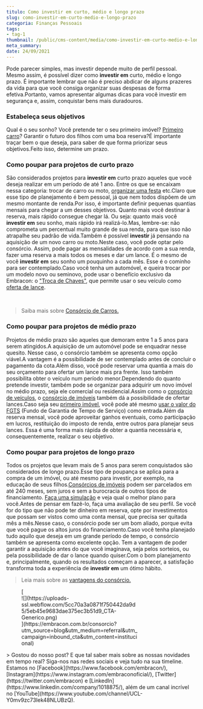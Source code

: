 ```yaml
---
titulo: Como investir em curto, médio e longo prazo
slug: como-investir-em-curto-medio-e-longo-prazo
categoria: Finanças Pessoais
tags:
- tag-1
thumbnail: /public/cms-content/media/como-investir-em-curto-medio-e-longo-prazo.jpg
meta_summary: 
date: 24/09/2021
---
```

Pode parecer simples, mas investir depende muito de perfil pessoal. Mesmo assim, é possível dizer como **investir em** curto, médio e longo prazo. É importante lembrar que não é preciso abdicar de alguns prazeres da vida para que você consiga organizar suas despesas de forma efetiva.Portanto, vamos apresentar algumas dicas para você investir em segurança e, assim, conquistar bens mais duradouros.

### Estabeleça seus objetivos

Qual é o seu sonho? Você pretende ter o seu primeiro imóvel? [Primeiro carro](https://www.embracon.com.br/blog/primeiro-carro-como-acertar-na-escolha)? Garantir o futuro dos filhos com uma boa reserva?É importante traçar bem o que deseja, para saber de que forma priorizar seus objetivos.Feito isso, determine um prazo.

### Como poupar para projetos de curto prazo

São considerados projetos para **investir em** curto prazo aqueles que você deseja realizar em um período de até 1 ano. Entre os que se encaixam nessa categoria: trocar de carro ou moto, [organizar uma festa](https://www.embracon.com.br/blog/entenda-como-funciona-um-consorcio-para-festas) etc.Claro que esse tipo de planejamento é bem pessoal, já que nem todos dispõem de um mesmo montante de renda.Por isso, é importante definir pequenas quantias mensais para chegar a um desses objetivos. Quanto mais você destinar à reserva, mais rápido consegue chegar lá. Ou seja: quanto mais você **investir em** seu sonho, mais rápido irá realizá-lo.Mas, lembre-se: não comprometa um percentual muito grande de sua renda, para que isso não atrapalhe seu padrão de vida.Também é possível **investir** já pensando na aquisição de um novo carro ou moto.Neste caso, você pode optar pelo consórcio. Assim, pode pagar as mensalidades de acordo com a sua renda, fazer uma reserva a mais todos os meses e dar um lance. É o mesmo de você **investir em** seu sonho um pouquinho a cada mês. Esse é o cominho para ser contemplado.Caso você tenha um automóvel, e queira trocar por um modelo novo ou seminovo, pode usar o benefício exclusivo da Embracon: o ["Troca de Chaves"](https://www.embracon.com.br/conhecaoconsorcio/o-que-e-o-lance-troca-de-chaves), que permite usar o seu veículo como [oferta de lance](https://www.embracon.com.br/blog/como-fazer-oferta-de-lance-em-consorcio).

‍

> Saiba mais sobre [Consórcio de Carros.](https://www.embracon.com.br/consorcio-de-carros)

### Como poupar para projetos de médio prazo

Projetos de médio prazo são aqueles que demoram entre 1 a 5 anos para serem atingidos.A aquisição de um automóvel pode se enquadrar nesse quesito. Nesse caso, o consórcio também se apresenta como opção viável.A vantagem é a possibilidade de ser contemplado antes de concluir o pagamento da cota.Além disso, você pode reservar uma quantia a mais do seu orçamento para ofertar um lance mais pra frente. Isso também possibilita obter o veículo num período menor.Dependendo do quanto pretende investir, também pode se organizar para adquirir um novo imóvel no médio prazo, seja ele comercial ou residencial.Assim como o [consórcio de veículos](https://www.embracon.com.br/blog/sobre-o-consorcio-de-veiculos-embracon), o [consórcio de imóveis](https://www.embracon.com.br/blog/guia-completo-consorcio-imobiliario) também dá a possibilidade de ofertar lances.Caso seja seu [primeiro imóvel](https://www.embracon.com.br/blog/8-dicas-compra-primeiro-imovel), você pode até mesmo [usar o valor do FGTS](https://www.embracon.com.br/conhecaoconsorcio/minha-cota-de-imovel-foi-contemplada-como-utilizar-o-fgts) (Fundo de Garantia de Tempo de Serviço) como entrada.Além da reserva mensal, você pode aproveitar ganhos eventuais, como participação em lucros, restituição do imposto de renda, entre outros para planejar seus lances. Essa é uma forma mais rápida de obter a quantia necessária e, consequentemente, realizar o seu objetivo.

### Como poupar para projetos de longo prazo

Todos os projetos que levam mais de 5 anos para serem conquistados são considerados de longo prazo.Esse tipo de poupança se aplica para a compra de um imóvel, ou até mesmo para investir, por exemplo, na educação de seus filhos.[Consórcios de imóveis](https://www.embracon.com.br/consorcio-de-imoveis) podem ser parcelados em até 240 meses, sem juros e sem a burocracia de outros tipos de financiamento. [Faça uma simulação](https://www.embracon.com.br/consorcio) e veja qual o melhor plano para você.Antes de pensar em fazê-lo, faça uma avaliação de seu perfil. Se você for do tipo que não pode ter dinheiro em reserva, opte por investimentos que possam ser vistos como uma conta mensal, que precisa ser quitada mês a mês.Nesse caso, o consórcio pode ser um bom aliado, porque evita que você pague os altos juros do financiamento.Caso você tenha planejado tudo aquilo que deseja em um grande período de tempo, o consórcio também se apresenta como excelente opção. Tem a vantagem de poder garantir a aquisição antes do que você imaginava, seja pelos sorteios, ou pela possibilidade de dar o lance quando quiser.Com o bom planejamento e, principalmente, quando os resultados começam a aparecer, a satisfação transforma toda a experiência de **investir em** um ótimo hábito.

> Leia mais sobre as [vantagens do consórcio.](https://www.embracon.com.br/conhecaoconsorcio/quais-sao-as-vantagens-do-consorcio)

<figure class="w-richtext-figure-type-image w-richtext-align-center" style="max-width:310px">[<div>![](https://uploads-ssl.webflow.com/5cc70a3a0871f750442da9d5/5eb45e9683dae375ec3b51d9_CTA-Generico.png)</div>](https://embracon.com.br/consorcio?utm_source=blog&utm_medium=referral&utm_campaign=inbound_cta&utm_content=institucional)</figure>> Gostou do nosso post? E que tal saber mais sobre as nossas novidades em tempo real? Siga-nos nas redes sociais e veja tudo na sua timeline. Estamos no [Facebook](https://www.facebook.com/embracon/), [Instagram](https://www.instagram.com/embraconoficial/), [Twitter](https://twitter.com/embracon) e [LinkedIn](https://www.linkedin.com/company/1018875/), além de um canal incrível no [YouTube](https://www.youtube.com/channel/UCL-Y0mv9zc73Iek48NLUBzQ).

‍
